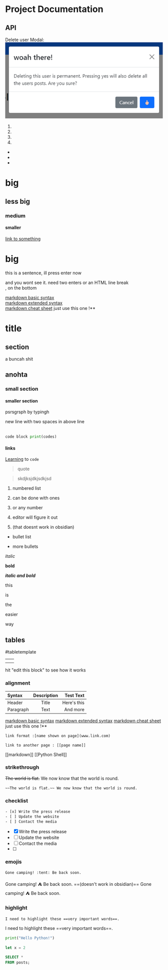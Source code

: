 # Project Documentation

## API
Delete user Modal:<br>
![Delete User](./pics/Delete%20User.png)




1.
1.
1.
1.
-
-
-

# big
## less big
### medium
#### smaller

[link to something](https://www.google.com)

<h1>big</h1>


this is a sentence, ill press enter now

and you wont see it. need two enters or an HTML line break <br> , on the bottom



[markdown basic syntax](https://www.markdownguide.org/basic-syntax/) <br>
[markdown extended syntax](https://www.markdownguide.org/extended-syntax/) <br>
[markdown cheat sheet](https://www.youtube.com/@VisualPKM) just use this one !** <br>

# title



## section

a buncah shit
## anohta

### small section



#### smaller section



psrsgrsph by typingh

new line with two spaces in above line

```python

code block print(codes)

```



#### links

[Learning](https://www.google.com/search?q=learning&rlz=1C5CHFA_enUS1076US1076&oq=learning&gs_lcrp=EgZjaHJvbWUyDAgAEEUYORixAxiABDIQCAEQLhjHARixAxjRAxiABDITCAIQLhiDARjHARixAxjRAxiABDIKCAMQABixAxiABDIQCAQQLhivARjHARixAxiABDIGCAUQRRhBMgYIBhBFGDwyBggHEEUYPNIBCDE4ODhqMGo5qAIAsAIA&sourceid=chrome&ie=UTF-8) to `code`

>quote

  > skdjksjdkjsdkjsd



1. numbered list


3. can be done with ones

4. or any number

5. editor will figure it out
6. (that doesnt work in obsidian)




* bullet list

* more bullets



*italic*

**bold**

***italic and bold***



this



is



the



easier



way

## tables
#tabletemplate


|             |             |
| ----------- | ----------- |
|             |             |
|             |             |

hit "edit this block" to see how it works
### alignment

| Syntax      | Description | Test Text     |
| :---        |    :----:   |          ---:|
| Header      | Title       | Here's this   |
| Paragraph   | Text        |        And more      |
[markdown basic syntax](https://www.markdownguide.org/basic-syntax/)
[markdown extended syntax](https://www.markdownguide.org/extended-syntax/)
[markdown cheat sheet](https://www.youtube.com/@VisualPKM) just use this one !**


```
link format :[name shown on page](www.link.com)
```

```
link to another page : [[page name]]
```
[[markdown]]
[[Python Shell]]

### strikethrough
~~The world is flat.~~ We now know that the world is round.
```
~~The world is flat.~~ We now know that the world is round.
```


### checklist
```
- [x] Write the press release
- [ ] Update the website
- [ ] Contact the media
```

- [x] Write the press release
- [ ] Update the website
- [ ] Contact the media
- [ ]


### emojis
```
Gone camping! :tent: Be back soon.
```

Gone camping! :tent: Be back soon. ==(doesn't work in obsidian)==
Gone camping! ⛺ Be back soon.

### highlight


```
I need to highlight these ==very important words==.
```

I need to highlight these ==very important words==.


```python
print("Hello Python!")
```
```javascript
let x = 2
```
```sql
SELECT *
FROM posts;
```



